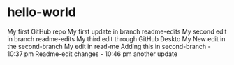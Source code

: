 # hello-world
My first GitHub repo
My first update in branch readme-edits
My second edit in branch readme-edits
My third edit through GitHub Deskto
My New edit in the second-branch
My edit in read-me
Adding this in second-branch - 10:37 pm
Readme-edit changes - 10:46 pm
another update